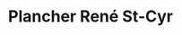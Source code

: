 ---
title: "Plancher René St-Cyr"
url: /notre-dame-du-mont-carmel/plancher-rene-st-cyr/
shop: Allgemein
---